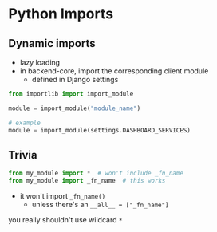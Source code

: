 # Python Imports

## Dynamic imports

-   lazy loading
-   in backend-core, import the corresponding client module
    -   defined in Django settings

```python
from importlib import import_module

module = import_module("module_name")

# example
module = import_module(settings.DASHBOARD_SERVICES)
```

## Trivia

```python
from my_module import *  # won't include _fn_name
from my_module import _fn_name  # this works
```

-   it won't import `_fn_name()`
    -   unless there's an `__all__ = ["_fn_name"]`

you really shouldn't use wildcard `*`
